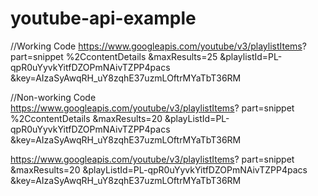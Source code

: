 # youtube-api-example
//Working Code
https://www.googleapis.com/youtube/v3/playlistItems?
part=snippet
%2CcontentDetails
&maxResults=25
&playlistId=PL-qpR0uYyvkYitfDZOPmNAivTZPP4pacs
&key=AIzaSyAwqRH_uY8zqhE37uzmLOftrMYaTbT36RM

//Non-working Code
https://www.googleapis.com/youtube/v3/playlistItems?
part=snippet
%2CcontentDetails
&maxResults=20
&playListId=PL-qpR0uYyvkYitfDZOPmNAivTZPP4pacs
&key=AIzaSyAwqRH_uY8zqhE37uzmLOftrMYaTbT36RM

https://www.googleapis.com/youtube/v3/playlistItems?
part=snippet
&maxResults=20
&playListId=PL-qpR0uYyvkYitfDZOPmNAivTZPP4pacs
&key=AIzaSyAwqRH_uY8zqhE37uzmLOftrMYaTbT36RM